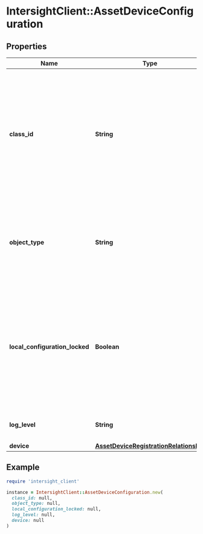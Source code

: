 # IntersightClient::AssetDeviceConfiguration

## Properties

| Name | Type | Description | Notes |
| ---- | ---- | ----------- | ----- |
| **class_id** | **String** | The fully-qualified name of the instantiated, concrete type. This property is used as a discriminator to identify the type of the payload when marshaling and unmarshaling data. | [default to &#39;asset.DeviceConfiguration&#39;] |
| **object_type** | **String** | The fully-qualified name of the instantiated, concrete type. The value should be the same as the &#39;ClassId&#39; property. | [default to &#39;asset.DeviceConfiguration&#39;] |
| **local_configuration_locked** | **Boolean** | Specifies whether configuration through the platforms local management interface has been disabled, with only configuration through the Intersight service enabled. | [optional] |
| **log_level** | **String** | The log level of the device connector service. | [optional] |
| **device** | [**AssetDeviceRegistrationRelationship**](AssetDeviceRegistrationRelationship.md) |  | [optional] |

## Example

```ruby
require 'intersight_client'

instance = IntersightClient::AssetDeviceConfiguration.new(
  class_id: null,
  object_type: null,
  local_configuration_locked: null,
  log_level: null,
  device: null
)
```

